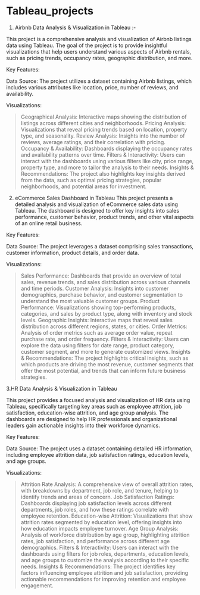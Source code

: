 # Tableau_projects
1. Airbnb Data Analysis & Visualization in Tableau :-

This project is a comprehensive analysis and visualization of Airbnb listings data using Tableau. The goal of the project is to provide insightful visualizations that help users understand various aspects of Airbnb rentals, such as pricing trends, occupancy rates, geographic distribution, and more.

Key Features:

Data Source: The project utilizes a dataset containing Airbnb listings, which includes various attributes like location, price, number of reviews, and availability.

Visualizations:
 > Geographical Analysis: Interactive maps showing the distribution of listings across different cities and neighborhoods.
 > Pricing Analysis: Visualizations that reveal pricing trends based on location, property type, and seasonality.
 > Review Analysis: Insights into the number of reviews, average ratings, and their correlation with pricing.
 > Occupancy & Availability: Dashboards displaying the occupancy rates and availability patterns over time.
> Filters & Interactivity: Users can interact with the dashboards using various filters like city, price range, property type, and more to tailor the analysis to their needs.
Insights & Recommendations: The project also highlights key insights derived from the data, such as optimal pricing strategies, popular neighborhoods, and potential areas for investment.


2. eCommerce Sales Dashboard in Tableau
This project presents a detailed analysis and visualization of eCommerce sales data using Tableau. The dashboard is designed to offer key insights into sales performance, customer behavior, product trends, and other vital aspects of an online retail business.

Key Features:

Data Source: The project leverages a dataset comprising sales transactions, customer information, product details, and order data.

Visualizations:
 > Sales Performance: Dashboards that provide an overview of total sales, revenue trends, and sales distribution across various channels and time periods.
 > Customer Analysis: Insights into customer demographics, purchase behavior, and customer segmentation to understand the most valuable customer groups.
 > Product Performance: Visualizations showing top-performing products, categories, and sales by product type, along with inventory and stock levels.
 >Geographic Insights: Interactive maps that reveal sales distribution across different regions, states, or cities.
 >Order Metrics: Analysis of order metrics such as average order value, repeat purchase rate, and order frequency.
 >Filters & Interactivity: Users can explore the data using filters for date range, product category, customer segment, and more to generate customized views.
Insights & Recommendations: The project highlights critical insights, such as which products are driving the most revenue, customer segments that offer the most potential, and trends that can inform future business strategies.


3.HR Data Analysis & Visualization in Tableau

This project provides a focused analysis and visualization of HR data using Tableau, specifically targeting key areas such as employee attrition, job satisfaction, education-wise attrition, and age group analysis. The dashboards are designed to help HR professionals and organizational leaders gain actionable insights into their workforce dynamics.

Key Features:

Data Source: The project uses a dataset containing detailed HR information, including employee attrition data, job satisfaction ratings, education levels, and age groups.

Visualizations:
 >Attrition Rate Analysis: A comprehensive view of overall attrition rates, with breakdowns by department, job role, and tenure, helping to identify trends and areas of concern.
 >Job Satisfaction Ratings: Dashboards displaying job satisfaction levels across different departments, job roles, and how these ratings correlate with employee retention.
 >Education-wise Attrition: Visualizations that show attrition rates segmented by education level, offering insights into how education impacts employee turnover.
 >Age Group Analysis: Analysis of workforce distribution by age group, highlighting attrition rates, job satisfaction, and performance across different age demographics.
 >Filters & Interactivity: Users can interact with the dashboards using filters for job roles, departments, education levels, and age groups to customize the analysis according to 
   their specific needs.
Insights & Recommendations: The project identifies key factors influencing employee attrition and job satisfaction, providing actionable recommendations for improving retention and employee engagement.
